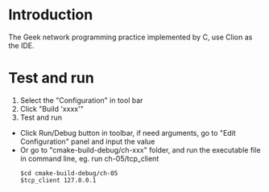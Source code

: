 # Introduction

The Geek network programming practice implemented by C, use Clion as the IDE.

# Test and run
1. Select the "Configuration" in tool bar
2. Click "Build 'xxxx'"
3. Test and run
- Click Run/Debug button in toolbar, if need arguments, go to "Edit Configuration" panel and input the value
- Or go to "cmake-build-debug/ch-xxx" folder, and run the executable file in command line, eg. run ch-05/tcp_client
  ```shell script
  $cd cmake-build-debug/ch-05
  $tcp_client 127.0.0.1
  ```


